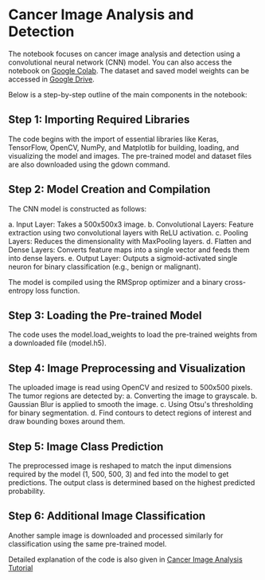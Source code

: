 # Cancer Image Analysis and Detection

The notebook focuses on cancer image analysis and detection using a convolutional neural network (CNN) model. You can also access the notebook on [Google Colab](https://colab.research.google.com/drive/1d80ICJ1M1PzWZ3aYYn00tREXpg0mUVoQ#scrollTo=SufTLnIXmOpF). The dataset and saved model weights can be accessed in [Google Drive](https://drive.google.com/drive/u/0/folders/1yK2W4D9y3VdnIg5SoDeGAWD1e1rSAKGp). 

Below is a step-by-step outline of the main components in the notebook:

## Step 1: Importing Required Libraries
The code begins with the import of essential libraries like Keras, TensorFlow, OpenCV, NumPy, and Matplotlib for building, loading, and visualizing the model and images. The pre-trained model and dataset files are also downloaded using the gdown command.


## Step 2: Model Creation and Compilation
The CNN model is constructed as follows:

a. Input Layer: Takes a 500x500x3 image.
b. Convolutional Layers: Feature extraction using two convolutional layers with ReLU activation.
c. Pooling Layers: Reduces the dimensionality with MaxPooling layers.
d. Flatten and Dense Layers: Converts feature maps into a single vector and feeds them into dense layers.
e. Output Layer: Outputs a sigmoid-activated single neuron for binary classification (e.g., benign or malignant).

The model is compiled using the RMSprop optimizer and a binary cross-entropy loss function.

## Step 3: Loading the Pre-trained Model
The code uses the model.load_weights to load the pre-trained weights from a downloaded file (model.h5).

## Step 4: Image Preprocessing and Visualization
The uploaded image is read using OpenCV and resized to 500x500 pixels.
The tumor regions are detected by:
a. Converting the image to grayscale.
b. Gaussian Blur is applied to smooth the image.
c. Using Otsu's thresholding for binary segmentation.
d. Find contours to detect regions of interest and draw bounding boxes around them.

## Step 5: Image Class Prediction
The preprocessed image is reshaped to match the input dimensions required by the model (1, 500, 500, 3) and fed into the model to get predictions. The output class is determined based on the highest predicted probability.

## Step 6: Additional Image Classification
Another sample image is downloaded and processed similarly for classification using the same pre-trained model.

Detailed explanation of the code is also given in [Cancer Image Analysis Tutorial](Cancer_Image_Analysis_Tutorial.pdf)
